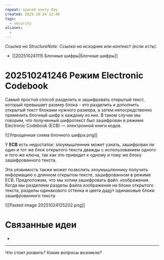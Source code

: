 ```yaml
---
repeat: spaced every day
created: 2025-10-24 12:46
tags:
  - security
aliases:
  -
---
```

*Ссылка на StructureNote:*
*Ссылка на исходник или контекст (если есть):*
- [[202510241115 Блочные шифры|Блочные шифры]]

# 202510241246 Режим Electronic Codebook

Самый простой способ разделить и зашифровать открытый текст, который превышает размер блока - это разделить и дополнить открытый текст блоками нужного размера, а затем непосредственно применить блочный шифр к каждому из них. В таком случае мы говорим, что полученный шифротекст был зашифрован в режиме Electronic Codebook (ECB) — электронной книги кодов.

![[Упрощенная схема блочного шифра.png]]

У **ECB** есть недостаток: злоумышленник может узнать, зашифрован ли один и тот же блок открытого текста дважды с использованием одного и того же ключа, так как это приведет к одному и тому же блоку зашифрованного текста.

Эта уязвимость также может позволить злоумышленнику получить информацию о длинном открытом тексте, зашифрованном в режиме ECB. Предположим, что мы хотим зашифровать файл. изображения. Когда мы разделяем разделы файла изображения на блоки открытого текста, разделы одинакового оттенка и цвета дадут одинаковые блоки зашифрованного текста

![[Pasted image 20251024125202.png]]

# Связанные идеи

- 

---

*Что стоит развить? Какие вопросы возникли?*

